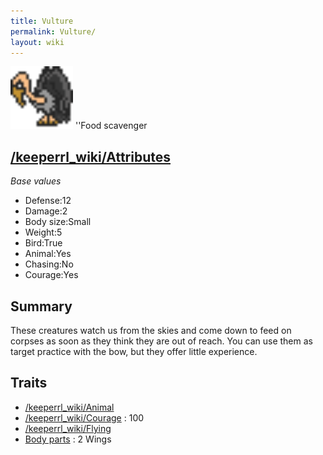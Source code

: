 ```yaml
---
title: Vulture
permalink: Vulture/
layout: wiki
---
```


<img src="vulture.png" title="fig:vulture.png" alt="vulture.png" width="100" />
''Food scavenger

[/keeperrl_wiki/Attributes](/keeperrl_wiki/Attributes "wikilink")
-------------------------------------

*Base values*

-   Defense:12
-   Damage:2
-   Body size:Small
-   Weight:5
-   Bird:True
-   Animal:Yes
-   Chasing:No
-   Courage:Yes

Summary
-------

These creatures watch us from the skies and come down to feed on corpses
as soon as they think they are out of reach. You can use them as target
practice with the bow, but they offer little experience.

Traits
------

-   [/keeperrl_wiki/Animal](/keeperrl_wiki/Animal "wikilink")
-   [/keeperrl_wiki/Courage](/keeperrl_wiki/Courage "wikilink") : 100
-   [/keeperrl_wiki/Flying](/keeperrl_wiki/Flying "wikilink")
-   [Body parts](/keeperrl_wiki/Body_Parts "wikilink") : 2 Wings


